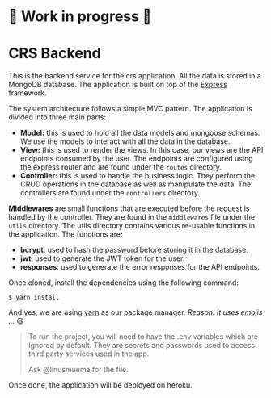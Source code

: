 # 🚧 Work in progress 🚧

# CRS Backend
This is the backend service for the crs application. All the data is stored in a MongoDB database. The application is built on top of the [Express](https://expressjs.com/) framework. 

The system architecture follows a simple MVC pattern. The application is divided into three main parts:
* **Model:** this is used to hold all the data models and mongoose schemas. We use the models to interact with all the data in the database.
* **View:** this is used to render the views. In this case, our views are the API endpoints consumed by the user. The endpoints are configured using the express router and are found under the `routes` directory.
* **Controller:** this is used to handle the business logic. They perform the CRUD operations in the database as well as manipulate the data. The controllers are found under the `controllers` directory.

**Middlewares** are small functions that are executed before the request is handled by the controller. They are found in the `middlewares` file under the `utils` directory. The utils directory contains various re-usable functions in the application. The functions are:
* **bcrypt**: used to hash the password before storing it in the database.
* **jwt**: used to generate the JWT token for the user.
* **responses**: used to generate the error responses for the API endpoints.

Once cloned, install the dependencies using the following command:

    $ yarn install

And yes, we are using [yarn](https://yarnpkg.com/) as our package manager. _Reason: It uses emojis ..._ 😆

> To run the project, you will need to have the .env variables which are ignored by default. They are secrets and passwords used to access third party services used in the app. 
>
> Ask @linusmuema for the file.

Once done, the application will be deployed on heroku.
